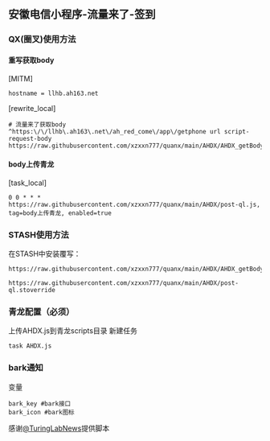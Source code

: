 ## 安徽电信小程序-流量来了-签到
### QX(圈叉)使用方法
#### 重写获取body
[MITM]
```
hostname = llhb.ah163.net
```
[rewrite_local]
```
# 流量来了获取body
^https:\/\/llhb\.ah163\.net\/ah_red_come\/app\/getphone url script-request-body https://raw.githubusercontent.com/xzxxn777/quanx/main/AHDX/AHDX_getBody.js
```
#### body上传青龙
[task_local]
```
0 0 * * * https://raw.githubusercontent.com/xzxxn777/quanx/main/AHDX/post-ql.js, tag=body上传青龙, enabled=true
```
### STASH使用方法
在STASH中安装覆写：
```
https://raw.githubusercontent.com/xzxxn777/quanx/main/AHDX/AHDX_getBody.stoverride
```
```
https://raw.githubusercontent.com/xzxxn777/quanx/main/AHDX/post-ql.stoverride
```
### 青龙配置（必须）
上传AHDX.js到青龙scripts目录 新建任务
```
task AHDX.js
```
### bark通知
变量
```
bark_key #bark接口
bark_icon #bark图标
```
感谢[@TuringLabNews](https://t.me/TuringLabNews)提供脚本